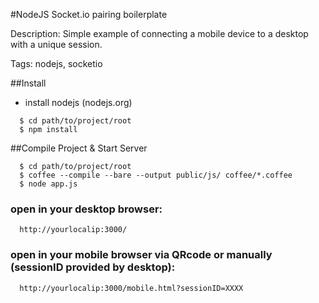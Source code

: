 #NodeJS Socket.io pairing boilerplate

Description:
Simple example of connecting a mobile device to a desktop with a unique session. 

Tags: nodejs, socketio

 
##Install

- install nodejs (nodejs.org)

```
  $ cd path/to/project/root
  $ npm install
```


##Compile Project & Start Server

```
  $ cd path/to/project/root
  $ coffee --compile --bare --output public/js/ coffee/*.coffee
  $ node app.js
```

### open in your desktop browser:
```
  http://yourlocalip:3000/
```

### open in your mobile browser via QRcode or manually (sessionID provided by desktop):
```
  http://yourlocalip:3000/mobile.html?sessionID=XXXX
```